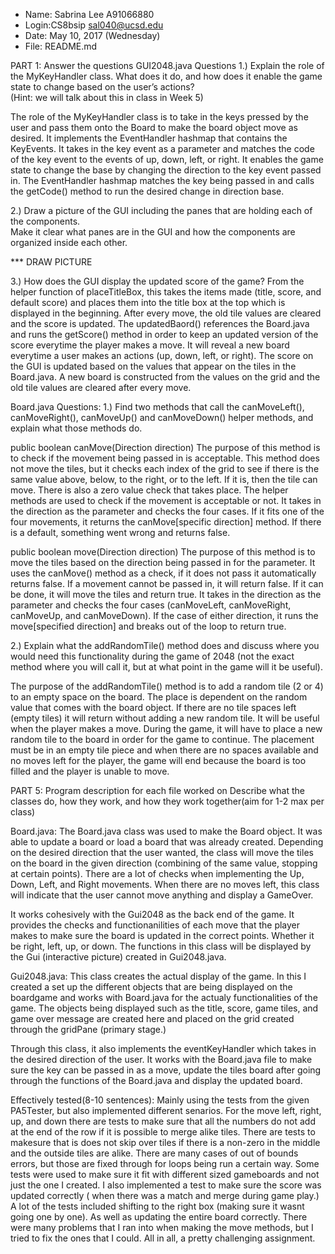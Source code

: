  * Name: Sabrina Lee A91066880
 * Login:CS8bsip sal040@ucsd.edu
 * Date: May 10, 2017 (Wednesday)
 * File: README.md



PART 1: Answer the questions
GUI2048.java Questions
1.) Explain the role of the MyKeyHandler class. 
What does it do, and how does it enable the game state 
to change based on the user’s actions?  
(Hint: we will talk about this in class in Week 5)

The role of the MyKeyHandler class is to take in the keys
pressed by the user and pass them onto the Board to make the
board object move as desired. It implements the EventHandler
hashmap that contains the KeyEvents. It takes in the key event
as a parameter and matches the code of the key event to 
the events of up, down, left, or right. It enables the game 
state to change the base by changing the direction to the
key event passed in. The EventHandler hashmap matches the
key being passed in and calls the getCode() method to run
the desired change in direction base.


2.) Draw a picture of the GUI including the panes that 
are holding each of the components.  
Make it clear what panes are in the GUI and how the
components are organized inside each other.

*** DRAW PICTURE


3.) How does the GUI display the updated score of the game?
From the helper function of placeTitleBox, this takes
the items made (title, score, and default score) and
places them into the title box at the top which is displayed
in the beginning.
After every move, the old tile values are cleared and
the score is updated. The updatedBaord() references 
the Board.java and runs the getScore() method in order
to keep an updated version of the score everytime the player 
makes a move.
It will reveal a new board everytime a user makes an actions
(up, down, left, or right). The score on the GUI is updated
based on the values that appear on the tiles in the Board.java.
A new board is constructed from the values on the grid 
and the old tile values are cleared after every move.



Board.java Questions:
1.) Find two methods that call the canMoveLeft(),
canMoveRight(), canMoveUp() and canMoveDown() helper methods, 
and explain what those methods do.

public boolean canMove(Direction direction)
The purpose of this method is to check 
if the movement being passed in is acceptable. This method
does not move the tiles, but it checks each index of the grid
to see if there is the same value above, below, to the right, or
to the left. If it is, then the tile can move. There is also a 
zero value check that takes place. The helper methods 
are used to check if the movement is acceptable or not.
It takes in the direction as the parameter and checks the four cases.
If it fits one of the four movements, it returns the canMove[specific 
direction] method. If there is a default, something went wrong and 
returns false.


public boolean move(Direction direction)
The purpose of this method is to move the tiles
based on the direction being passed in for the parameter.
It uses the canMove() method as a check, if it does
not pass it automatically returns false.
If a movement cannot be passed in, it will return false.
If it can be done, it will move the tiles and return true.
It takes in the direction as the parameter and 
checks the four cases (canMoveLeft, canMoveRight,
canMoveUp, and canMoveDown). If the case of either direction, 
it runs the move[specified direction] and breaks out of the
loop to return true.


2.) Explain what the addRandomTile() method does and discuss 
where you would need this functionality during the game of 2048 
(not the exact method where you will call it, but at what point 
in the game will it be useful).

The purpose of the addRandomTile() method is to add 
a random tile (2 or 4) to an empty space on the board. The place
is dependent on the random value that comes with the board object.
If there are no tile spaces left (empty tiles) it will return 
without adding a new random tile. It will be useful when the 
player makes a move. During the game, it will have to place a
new random tile to the board in order for the game to continue. 
The placement must be in an empty tile piece and when there
are no spaces available and no moves left for the player, the
game will end because the board is too filled and the player
is unable to move.


PART 5: Program description for each file worked on
Describe what the classes do, how they work, and 
how they work together(aim for 1-2 max per class)

Board.java:
The Board.java class was used to make the Board object.
It was able to update a board or load a board that was already
created. Depending on the desired direction that the user
wanted, the class will move the tiles on the board in the
given direction (combining of the same value, stopping at
certain points). There are a lot of checks when implementing 
the Up, Down, Left, and Right movements. When there are no moves
left, this class will indicate that the user cannot move
anything and display a GameOver.

It works cohesively with the Gui2048 as the back end of the
game. It provides the checks and functionanilities of each move that
the player makes to make sure the board is updated in the correct
points. Whether it be right, left, up, or down. The functions
in this class will be displayed by the Gui (interactive picture)
created in Gui2048.java.

Gui2048.java:
This class creates the actual display of the game.
In this I created a set up the different objects that are
being displayed on the boardgame and works with Board.java
for the actualy functionalities of the game. The objects being 
displayed such as the title, score, game tiles, and game over 
message are created here and placed on the
grid created through the gridPane (primary stage.)

Through this class, it also implements the eventKeyHandler
which takes in the desired direction of the user. It works with 
the Board.java file to make sure the key can be passed in as a move,
update the tiles board after going through the functions of the 
Board.java and display the updated board.


Effectively tested(8-10 sentences):
Mainly using the tests from the given PA5Tester, but also
implemented different senarios. For the move left, right, up, and down
there are tests to make sure that all the numbers do not add at the
end of the row if it is possible to merge alike tiles. 
There are tests to makesure that is does not skip over tiles 
if there is a  non-zero in the middle and the outside tiles are alike.
There are many cases of out of bounds errors, but those are fixed through 
for loops being run a certain way. Some tests were used to make
sure it fit with different sized gameboards and not just the one I created.
I also implemented a test to make sure the score was updated correctly (
when there was a match and merge during game play.) A lot of the tests
included shifting to the right box (making sure it wasnt going one by one).
As well as updating the entire board correctly. There were many problems that
I ran into when making the move methods, but I tried to fix the ones that 
I could. All in all, a pretty challenging assignment.







  